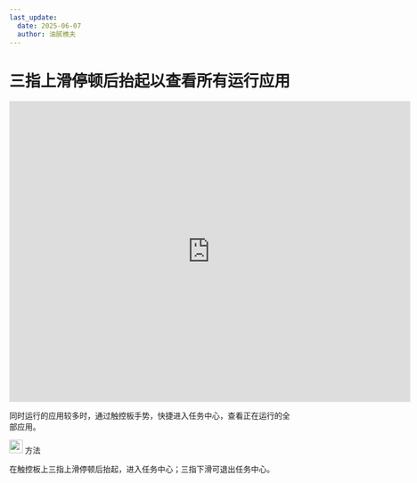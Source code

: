```yaml
---
last_update:
  date: 2025-06-07
  author: 油腻樵夫
---
```


# 三指上滑停顿后抬起以查看所有运行应用

<iframe src="https://tips-p01-drcn.dbankcdn.cn/MODEL/DOC/C00B030/resource/card/202512281uswxk/zh-cn/image/video/vid_Touchpad_TaskCenter.mp4#toolbar=0" scrolling="no" border="0" frameborder="no" framespacing="0" allowfullscreen="true" width="720" height="540"> </iframe>

同时运行的应用较多时，通过触控板手势，快捷进入任务中心，查看正在运行的全部应用。

<img src="https://tips-p01-drcn.dbankcdn.cn/MODEL/DOC/C00B030/resource/card/202512281uswxk/zh-cn/image/common/buttons/fig_method.png" width="24" height="24"/> 方法

在触控板上三指上滑停顿后抬起，进入任务中心；三指下滑可退出任务中心。

